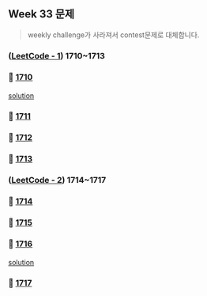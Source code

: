 ## Week 33 문제 
> weekly challenge가 사라져서 contest문제로 대체합니다.
> 
### ([LeetCode - 1](https://leetcode.com/contest/weekly-contest-222)) 1710~1713

####

####
### 👀 [1710](https://leetcode.com/problemset/all/?search=1710&page=1)
####
[solution](https://github.com/KimHunJin/Study-Book/blob/master/algorithm/src/leetcode/LC_1710.ts)
####
### 👀 [1711](https://leetcode.com/problemset/all/?search=1711&page=1)
####
####
### 👀 [1712](https://leetcode.com/problemset/all/?search=1712&page=1)
####
####
### 👀 [1713](https://leetcode.com/problemset/all/?search=1713&page=1)
####

### ([LeetCode - 2](https://leetcode.com/contest/weekly-contest-223)) 1714~1717
####
### 👀 [1714](https://leetcode.com/problemset/all/?search=1714&page=1)
####
####
### 👀 [1715](https://leetcode.com/problemset/all/?search=1715&page=1)
####
####
### 👀 [1716](https://leetcode.com/problemset/all/?search=1716&page=1)
####
[solution](https://github.com/KimHunJin/Study-Book/blob/master/algorithm/src/leetcode/LC_1716.ts)
####
### 👀 [1717](https://leetcode.com/problemset/all/?search=1717&page=1)
####


